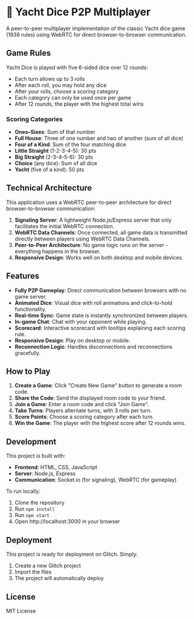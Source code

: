 # 🎲 Yacht Dice P2P Multiplayer

A peer-to-peer multiplayer implementation of the classic Yacht dice game (1938 rules) using WebRTC for direct browser-to-browser communication.

## Game Rules

Yacht Dice is played with five 6-sided dice over 12 rounds:

- Each turn allows up to 3 rolls
- After each roll, you may hold any dice
- After your rolls, choose a scoring category
- Each category can only be used once per game
- After 12 rounds, the player with the highest total wins

### Scoring Categories

- **Ones–Sixes**: Sum of that number
- **Full House**: Three of one number and two of another (sum of all dice)
- **Four of a Kind**: Sum of the four matching dice
- **Little Straight** (1-2-3-4-5): 30 pts
- **Big Straight** (2-3-4-5-6): 30 pts
- **Choice** (any dice): Sum of all dice
- **Yacht** (five of a kind): 50 pts

## Technical Architecture

This application uses a WebRTC peer-to-peer architecture for direct browser-to-browser communication:

1. **Signaling Server**: A lightweight Node.js/Express server that only facilitates the initial WebRTC connection.
2. **WebRTC Data Channels**: Once connected, all game data is transmitted directly between players using WebRTC Data Channels.
3. **Peer-to-Peer Architecture**: No game logic runs on the server - everything happens in the browser.
4. **Responsive Design**: Works well on both desktop and mobile devices.

## Features

- **Fully P2P Gameplay**: Direct communication between browsers with no game server.
- **Animated Dice**: Visual dice with roll animations and click-to-hold functionality.
- **Real-time Sync**: Game state is instantly synchronized between players.
- **In-game Chat**: Chat with your opponent while playing.
- **Scorecard**: Interactive scorecard with tooltips explaining each scoring rule.
- **Responsive Design**: Play on desktop or mobile.
- **Reconnection Logic**: Handles disconnections and reconnections gracefully.

## How to Play

1. **Create a Game**: Click "Create New Game" button to generate a room code.
2. **Share the Code**: Send the displayed room code to your friend.
3. **Join a Game**: Enter a room code and click "Join Game".
4. **Take Turns**: Players alternate turns, with 3 rolls per turn.
5. **Score Points**: Choose a scoring category after each turn.
6. **Win the Game**: The player with the highest score after 12 rounds wins.

## Development

This project is built with:

- **Frontend**: HTML, CSS, JavaScript
- **Server**: Node.js, Express
- **Communication**: Socket.io (for signaling), WebRTC (for gameplay)

To run locally:
1. Clone the repository
2. Run `npm install`
3. Run `npm start`
4. Open http://localhost:3000 in your browser

## Deployment

This project is ready for deployment on Glitch. Simply:
1. Create a new Glitch project
2. Import the files
3. The project will automatically deploy

## License

MIT License
